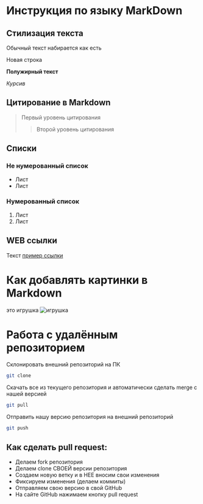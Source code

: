 # Инструкция по языку MarkDown

## Стилизация текста
Обычный текст набирается как есть

Новая строка 

**Полужирный текст**

*Курсив*

## Цитирование в Markdown
> Первый уровень цитирования
>> Второй уровень цитирования

## Списки
### Не нумерованный список
* Лист
* Лист

### Нумерованный список
1. Лист
2. Лист

## WEB ссылки
Текст [пример ссылки]("http.example.com "всплывающая подсказка")

# Как добавлять картинки в Markdown
это игрушка ![игрушка](IMG_6852.jpeg)

# Работа с удалённым репозиторием

Склонировать внешний репозиторий на ПК

```sh
git clone
```

Cкачать все из текущего репозитория и автоматически
сделать merge с нашей версией
```sh
git pull
```
Отправить нашу версию репозитория на внешний
репозиторий
```sh
git push
```
## Как сделать pull request:
* Делаем fork репозитория
* Делаем clone СВОЕЙ версии репозитория
* Создаем новую ветку и в НЕЕ вносим свои изменения
* Фиксируем изменения (делаем коммиты)
* Отправляем свою версию в свой GitHub
* На сайте GitHub нажимаем кнопку pull request 